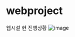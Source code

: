 # webproject
웹시설
현 진행상황
![image](https://user-images.githubusercontent.com/70904075/165848869-0dc0f7f2-e244-4aef-8624-b2346c43df4f.png)

